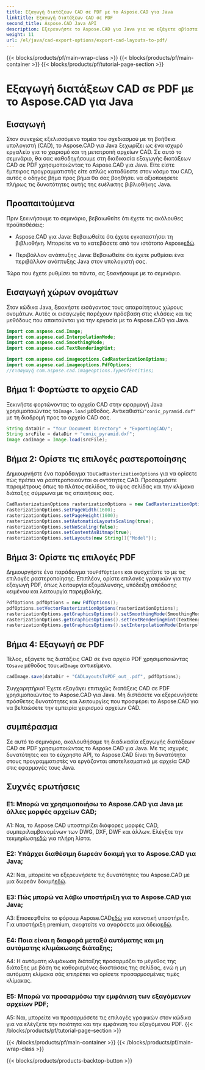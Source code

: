 ```yaml
---
title: Εξαγωγή διατάξεων CAD σε PDF με το Aspose.CAD για Java
linktitle: Εξαγωγή διατάξεων CAD σε PDF
second_title: Aspose.CAD Java API
description: Εξερευνήστε το Aspose.CAD για Java για να εξάγετε αβίαστα διατάξεις CAD σε PDF. Αποτελεσματικό, αξιόπιστο και φιλικό προς τους προγραμματιστές.
weight: 11
url: /el/java/cad-export-options/export-cad-layouts-to-pdf/
---
```


{{< blocks/products/pf/main-wrap-class >}}
{{< blocks/products/pf/main-container >}}
{{< blocks/products/pf/tutorial-page-section >}}

# Εξαγωγή διατάξεων CAD σε PDF με το Aspose.CAD για Java

## Εισαγωγή

Στον συνεχώς εξελισσόμενο τομέα του σχεδιασμού με τη βοήθεια υπολογιστή (CAD), το Aspose.CAD για Java ξεχωρίζει ως ένα ισχυρό εργαλείο για το χειρισμό και τη μετατροπή αρχείων CAD. Σε αυτό το σεμινάριο, θα σας καθοδηγήσουμε στη διαδικασία εξαγωγής διατάξεων CAD σε PDF χρησιμοποιώντας το Aspose.CAD για Java. Είτε είστε έμπειρος προγραμματιστής είτε απλώς καταδύεστε στον κόσμο του CAD, αυτός ο οδηγός βήμα προς βήμα θα σας βοηθήσει να αξιοποιήσετε πλήρως τις δυνατότητες αυτής της ευέλικτης βιβλιοθήκης Java.

## Προαπαιτούμενα

Πριν ξεκινήσουμε το σεμινάριο, βεβαιωθείτε ότι έχετε τις ακόλουθες προϋποθέσεις:

-  Aspose.CAD για Java: Βεβαιωθείτε ότι έχετε εγκαταστήσει τη βιβλιοθήκη. Μπορείτε να το κατεβάσετε από τον ιστότοπο Aspose[εδώ](https://releases.aspose.com/cad/java/).

- Περιβάλλον ανάπτυξης Java: Βεβαιωθείτε ότι έχετε ρυθμίσει ένα περιβάλλον ανάπτυξης Java στον υπολογιστή σας.

Τώρα που έχετε ρυθμίσει τα πάντα, ας ξεκινήσουμε με το σεμινάριο.

## Εισαγωγή χώρων ονομάτων

Στον κώδικα Java, ξεκινήστε εισάγοντας τους απαραίτητους χώρους ονομάτων. Αυτές οι εισαγωγές παρέχουν πρόσβαση στις κλάσεις και τις μεθόδους που απαιτούνται για την εργασία με το Aspose.CAD για Java.

```java
import com.aspose.cad.Image;
import com.aspose.cad.InterpolationMode;
import com.aspose.cad.SmoothingMode;
import com.aspose.cad.TextRenderingHint;

import com.aspose.cad.imageoptions.CadRasterizationOptions;
import com.aspose.cad.imageoptions.PdfOptions;
//εισαγωγή com.aspose.cad.imageoptions.TypeOfEntities;
```

## Βήμα 1: Φορτώστε το αρχείο CAD

 Ξεκινήστε φορτώνοντας το αρχείο CAD στην εφαρμογή Java χρησιμοποιώντας το`Image.load` μέθοδος. Αντικαθιστώ`"conic_pyramid.dxf"` με τη διαδρομή προς το αρχείο CAD σας.

```java
String dataDir = "Your Document Directory" + "ExportingCAD/";
String srcFile = dataDir + "conic_pyramid.dxf";
Image cadImage = Image.load(srcFile);
```

## Βήμα 2: Ορίστε τις επιλογές ραστεροποίησης

 Δημιουργήστε ένα παράδειγμα του`CadRasterizationOptions` για να ορίσετε πώς πρέπει να ραστεροποιούνται οι οντότητες CAD. Προσαρμόστε παραμέτρους όπως το πλάτος σελίδας, το ύψος σελίδας και την κλίμακα διάταξης σύμφωνα με τις απαιτήσεις σας.

```java
CadRasterizationOptions rasterizationOptions = new CadRasterizationOptions();
rasterizationOptions.setPageWidth(1600);
rasterizationOptions.setPageHeight(1600);
rasterizationOptions.setAutomaticLayoutsScaling(true);
rasterizationOptions.setNoScaling(false);
rasterizationOptions.setContentAsBitmap(true);
rasterizationOptions.setLayouts(new String[]{"Model"});
```

## Βήμα 3: Ορίστε τις επιλογές PDF

 Δημιουργήστε ένα παράδειγμα του`PdfOptions` και συσχετίστε το με τις επιλογές ραστεροποίησης. Επιπλέον, ορίστε επιλογές γραφικών για την εξαγωγή PDF, όπως λειτουργία εξομάλυνσης, υπόδειξη απόδοσης κειμένου και λειτουργία παρεμβολής.

```java
PdfOptions pdfOptions = new PdfOptions();
pdfOptions.setVectorRasterizationOptions(rasterizationOptions);
rasterizationOptions.getGraphicsOptions().setSmoothingMode(SmoothingMode.HighQuality);
rasterizationOptions.getGraphicsOptions().setTextRenderingHint(TextRenderingHint.AntiAliasGridFit);
rasterizationOptions.getGraphicsOptions().setInterpolationMode(InterpolationMode.HighQualityBicubic);
```

## Βήμα 4: Εξαγωγή σε PDF

 Τέλος, εξάγετε τις διατάξεις CAD σε ένα αρχείο PDF χρησιμοποιώντας το`save` μέθοδος του`cadImage` αντικείμενο.

```java
cadImage.save(dataDir + "CADLayoutsToPDF_out_.pdf", pdfOptions);
```

Συγχαρητήρια! Έχετε εξαγάγει επιτυχώς διατάξεις CAD σε PDF χρησιμοποιώντας το Aspose.CAD για Java. Μη διστάσετε να εξερευνήσετε πρόσθετες δυνατότητες και λειτουργίες που προσφέρει το Aspose.CAD για να βελτιώσετε την εμπειρία χειρισμού αρχείων CAD.

## συμπέρασμα

Σε αυτό το σεμινάριο, ακολουθήσαμε τη διαδικασία εξαγωγής διατάξεων CAD σε PDF χρησιμοποιώντας το Aspose.CAD για Java. Με τις ισχυρές δυνατότητες και το εύχρηστο API, το Aspose.CAD δίνει τη δυνατότητα στους προγραμματιστές να εργάζονται αποτελεσματικά με αρχεία CAD στις εφαρμογές τους Java.

## Συχνές ερωτήσεις

### Ε1: Μπορώ να χρησιμοποιήσω το Aspose.CAD για Java με άλλες μορφές αρχείων CAD;

 A1: Ναι, το Aspose.CAD υποστηρίζει διάφορες μορφές CAD, συμπεριλαμβανομένων των DWG, DXF, DWF και άλλων. Ελέγξτε την τεκμηρίωση[εδώ](https://reference.aspose.com/cad/java/) για πλήρη λίστα.

### Ε2: Υπάρχει διαθέσιμη δωρεάν δοκιμή για το Aspose.CAD για Java;

 A2: Ναι, μπορείτε να εξερευνήσετε τις δυνατότητες του Aspose.CAD με μια δωρεάν δοκιμή[εδώ](https://releases.aspose.com/).

### Ε3: Πώς μπορώ να λάβω υποστήριξη για το Aspose.CAD για Java;

 A3: Επισκεφθείτε το φόρουμ Aspose.CAD[εδώ](https://forum.aspose.com/c/cad/19) για κοινοτική υποστήριξη. Για υποστήριξη premium, σκεφτείτε να αγοράσετε μια άδεια[εδώ](https://purchase.aspose.com/buy).

### Ε4: Ποια είναι η διαφορά μεταξύ αυτόματης και μη αυτόματης κλιμάκωσης διάταξης;

A4: Η αυτόματη κλιμάκωση διάταξης προσαρμόζει το μέγεθος της διάταξης με βάση τις καθορισμένες διαστάσεις της σελίδας, ενώ η μη αυτόματη κλίμακα σάς επιτρέπει να ορίσετε προσαρμοσμένες τιμές κλίμακας.

### Ε5: Μπορώ να προσαρμόσω την εμφάνιση των εξαγόμενων αρχείων PDF;

A5: Ναι, μπορείτε να προσαρμόσετε τις επιλογές γραφικών στον κώδικα για να ελέγξετε την ποιότητα και την εμφάνιση του εξαγόμενου PDF.
{{< /blocks/products/pf/tutorial-page-section >}}

{{< /blocks/products/pf/main-container >}}
{{< /blocks/products/pf/main-wrap-class >}}

{{< blocks/products/products-backtop-button >}}
